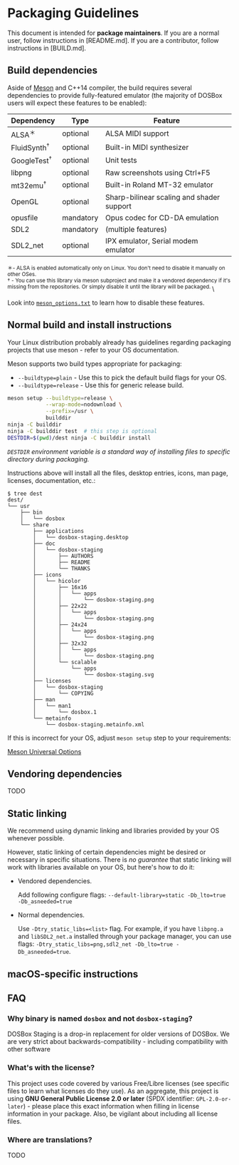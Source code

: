 # Packaging Guidelines

This document is intended for **package maintainers**.
If you are a normal user, follow instructions in [README.md].
If you are a contributor, follow instructions in [BUILD.md].


## Build dependencies

Aside of [Meson] and C++14 compiler, the build requires several dependencies to
provide fully-featured emulator (the majority of DOSBox users will expect these
features to be enabled):

| Dependency             | Type      | Feature
|-                       |-          |-
| ALSA<sup>＊</sup>      | optional  | ALSA MIDI support
| FluidSynth<sup>†</sup> | optional  | Built-in MIDI synthesizer
| GoogleTest<sup>†</sup> | optional  | Unit tests
| libpng                 | optional  | Raw screenshots using Ctrl+F5
| mt32emu<sup>†</sup>    | optional  | Built-in Roland MT-32 emulator
| OpenGL                 | optional  | Sharp-bilinear scaling and shader support
| opusfile               | mandatory | Opus codec for CD-DA emulation
| SDL2                   | mandatory | (multiple features)
| SDL2\_net              | optional  | IPX emulator, Serial modem emulator

<sup>＊- ALSA is enabled automatically only on Linux. You don't need to disable
         it manually on other OSes.
</sup>\
<sup>† - You can use this library via meson subproject and make it a vendored
         dependency if it's missing from the repositories. Or simply disable it
         until the library will be packaged.
</sup>\

Look into [`meson_options.txt`] to learn how to disable these features.


## Normal build and install instructions

Your Linux distribution probably already has guidelines regarding packaging
projects that use meson - refer to your OS documentation.

Meson supports two build types appropriate for packaging:

- `--buildtype=plain` - Use this to pick the default build flags for your OS.
- `--buildtype=release` - Use this for generic release build.

```sh
meson setup --buildtype=release \
            --wrap-mode=nodownload \
            --prefix=/usr \
            builddir
ninja -C builddir
ninja -C builddir test  # this step is optional
DESTDIR=$(pwd)/dest ninja -C builddir install
```
*`DESTDIR` environment variable is a standard way of installing files to
specific directory during packaging.*

Instructions above will install all the files, desktop entries, icons, man page,
licenses, documentation, etc.:

```
$ tree dest
dest/
└── usr
    ├── bin
    │   └── dosbox
    └── share
        ├── applications
        │   └── dosbox-staging.desktop
        ├── doc
        │   └── dosbox-staging
        │       ├── AUTHORS
        │       ├── README
        │       └── THANKS
        ├── icons
        │   └── hicolor
        │       ├── 16x16
        │       │   └── apps
        │       │       └── dosbox-staging.png
        │       ├── 22x22
        │       │   └── apps
        │       │       └── dosbox-staging.png
        │       ├── 24x24
        │       │   └── apps
        │       │       └── dosbox-staging.png
        │       ├── 32x32
        │       │   └── apps
        │       │       └── dosbox-staging.png
        │       └── scalable
        │           └── apps
        │               └── dosbox-staging.svg
        ├── licenses
        │   └── dosbox-staging
        │       └── COPYING
        ├── man
        │   └── man1
        │       └── dosbox.1
        └── metainfo
            └── dosbox-staging.metainfo.xml
```

If this is incorrect for your OS, adjust `meson setup` step to your
requirements:

[Meson Universal Options](https://mesonbuild.com/Builtin-options.html#universal-options)


## Vendoring dependencies

TODO

## Static linking

We recommend using dynamic linking and libraries provided by your OS whenever
possible.

However, static linking of certain dependencies might be desired or necessary in
specific situations.  There is *no guarantee* that static linking will work with
libraries available on your OS, but here's how to do it:

- Vendored dependencies.

  Add following configure flags:
  `--default-library=static -Db_lto=true -Db_asneeded=true`

- Normal dependencies.

  Use `-Dtry_static_libs=<list>` flag.  For example, if you have `libpng.a` and
  `libSDL2_net.a` installed through your package manager, you can use flags:
  `-Dtry_static_libs=png,sdl2_net -Db_lto=true -Db_asneeded=true`.


## macOS-specific instructions

## FAQ

### Why binary is named `dosbox` and not `dosbox-staging`?

DOSBox Staging is a drop-in replacement for older versions of DOSBox.
We are very strict about backwards-compatibility - including compatibility
with other software

### What's with the license?

This project uses code covered by various Free/Libre licenses (see specific
files to learn what licenses do they use). As an aggregate, this project is
using **GNU General Public License 2.0 or later** (SPDX identifier:
`GPL-2.0-or-later`) - please place this exact information when filling in
license information in your package. Also, be vigilant about including all
license files.

### Where are translations?

TODO

[Meson]: https://mesonbuild.com/
[`meson_options.txt`]: meson_options.txt
